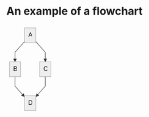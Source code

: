 # An example of a flowchart

<svg xmlns="http://www.w3.org/2000/svg" height="233" style="max-width:124.640625px" font-family="&quot;trebuchet ms&quot;,verdana,arial,sans-serif" font-size="16" viewBox="0 0 124.641 233">
  <path fill="none" stroke="#666" stroke-width="1.5" marker-end="url(#a)" d="M47.473 44.015L22.53 72v25"/>
  <defs>
    <marker id="a" markerHeight="6" markerUnits="strokeWidth" markerWidth="8" orient="auto" refX="9" refY="5" viewBox="0 0 10 10">
      <path fill="#333" stroke-dasharray="1,0" d="M0 0l10 5-10 5z"/>
    </marker>
  </defs>
  <path fill="none" stroke="#666" stroke-width="1.5" marker-end="url(#b)" d="M76.91 44.015L101.852 72v25"/>
  <defs>
    <marker id="b" markerHeight="6" markerUnits="strokeWidth" markerWidth="8" orient="auto" refX="9" refY="5" viewBox="0 0 10 10">
      <path fill="#333" stroke-dasharray="1,0" d="M0 0l10 5-10 5z"/>
    </marker>
  </defs>
  <path fill="none" stroke="#666" stroke-width="1.5" marker-end="url(#c)" d="M22.531 136v25l24.754 27.775"/>
  <defs>
    <marker id="c" markerHeight="6" markerUnits="strokeWidth" markerWidth="8" orient="auto" refX="9" refY="5" viewBox="0 0 10 10">
      <path fill="#333" stroke-dasharray="1,0" d="M0 0l10 5-10 5z"/>
    </marker>
  </defs>
  <path fill="none" stroke="#666" stroke-width="1.5" marker-end="url(#d)" d="M101.852 136v25l-24.754 27.775"/>
  <defs>
    <marker id="d" markerHeight="6" markerUnits="strokeWidth" markerWidth="8" orient="auto" refX="9" refY="5" viewBox="0 0 10 10">
      <path fill="#333" stroke-dasharray="1,0" d="M0 0l10 5-10 5z"/>
    </marker>
  </defs>
  <g color="#000">
    <foreignObject width="0" height="0">
      <div xmlns="http://www.w3.org/1999/xhtml" style="white-space:nowrap" display="inline-block">
        <span style="background-color:#fff;text-align:center"/>
      </div>
    </foreignObject>
    <foreignObject width="0" height="0">
      <div xmlns="http://www.w3.org/1999/xhtml" style="white-space:nowrap" display="inline-block">
        <span style="background-color:#fff;text-align:center"/>
      </div>
    </foreignObject>
    <foreignObject width="0" height="0">
      <div xmlns="http://www.w3.org/1999/xhtml" style="white-space:nowrap" display="inline-block">
        <span style="background-color:#fff;text-align:center"/>
      </div>
    </foreignObject>
    <foreignObject width="0" height="0">
      <div xmlns="http://www.w3.org/1999/xhtml" style="white-space:nowrap" display="inline-block">
        <span style="background-color:#fff;text-align:center"/>
      </div>
    </foreignObject>
  </g>
  <g transform="translate(62.191 27.5)">
    <rect width="29.438" height="39" x="-14.719" y="-19.5" fill="#eee" stroke="#999" rx="0" ry="0"/>
    <foreignObject width="9.438" height="19" color="#000" transform="translate(-4.719 -9.5)">
      <div xmlns="http://www.w3.org/1999/xhtml" style="white-space:nowrap" display="inline-block">
        A
      </div>
    </foreignObject>
  </g>
  <g transform="translate(22.531 116.5)">
    <rect width="29.063" height="39" x="-14.531" y="-19.5" fill="#eee" stroke="#999" rx="0" ry="0"/>
    <foreignObject width="9.063" height="19" color="#000" transform="translate(-4.531 -9.5)">
      <div xmlns="http://www.w3.org/1999/xhtml" style="white-space:nowrap" display="inline-block">
        B
      </div>
    </foreignObject>
  </g>
  <g transform="translate(101.852 116.5)">
    <rect width="29.578" height="39" x="-14.789" y="-19.5" fill="#eee" stroke="#999" rx="0" ry="0"/>
    <foreignObject width="9.578" height="19" color="#000" transform="translate(-4.79 -9.5)">
      <div xmlns="http://www.w3.org/1999/xhtml" style="white-space:nowrap" display="inline-block">
        C
      </div>
    </foreignObject>
  </g>
  <g transform="translate(62.191 205.5)">
    <rect width="29.813" height="39" x="-14.906" y="-19.5" fill="#eee" stroke="#999" rx="0" ry="0"/>
    <foreignObject width="9.813" height="19" color="#000" transform="translate(-4.906 -9.5)">
      <div xmlns="http://www.w3.org/1999/xhtml" style="white-space:nowrap" display="inline-block">
        D
      </div>
    </foreignObject>
  </g>
</svg>
